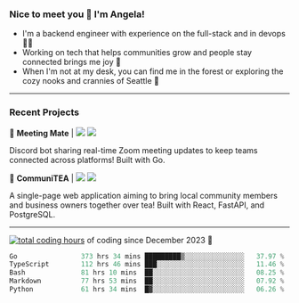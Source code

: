 ### Nice to meet you 👋 I'm Angela!

- I'm a backend engineer with experience on the full-stack and in devops 👩‍💻
- Working on tech that helps communities grow and people stay connected brings me joy 🤝
- When I'm not at my desk, you can find me in the forest or exploring the cozy nooks and crannies of Seattle 🧋

---

### Recent Projects

👾 **Meeting Mate** | [![](https://img.shields.io/badge/Code-violet.svg?style=flat-square)](https://github.com/angelajfisher/meeting-mate) [![](https://img.shields.io/badge/Site-violet.svg?style=flat-square)](https://angelajfisher.com/projects/meeting-mate)

Discord bot sharing real-time Zoom meeting updates to keep teams connected across platforms! Built with Go.

🍵 **CommuniTEA** | [![](https://img.shields.io/badge/Code-green.svg?style=flat-square)](https://gitlab.com/angelajfisher/communiTEA) [![](https://img.shields.io/badge/Demo-green.svg?style=flat-square)](https://angelajfisher.gitlab.io/communiTEA/)

A single-page web application aiming to bring local community members and business owners together over tea!  Built with React, FastAPI, and PostgreSQL.

---

<a href="https://wakatime.com/@018c1e94-8745-411f-aea1-f33be044d952"><img src="https://wakatime.com/badge/user/018c1e94-8745-411f-aea1-f33be044d952.svg?style=flat-square" alt="total coding hours" /></a> of coding since December 2023 🌊<br>
<!--START_SECTION:waka-->

```go
Go                373 hrs 34 mins █████████▒░░░░░░░░░░░░░░░   37.97 %
TypeScript        112 hrs 46 mins ███░░░░░░░░░░░░░░░░░░░░░░   11.46 %
Bash              81 hrs 10 mins  ██░░░░░░░░░░░░░░░░░░░░░░░   08.25 %
Markdown          77 hrs 53 mins  ██░░░░░░░░░░░░░░░░░░░░░░░   07.92 %
Python            61 hrs 34 mins  █▓░░░░░░░░░░░░░░░░░░░░░░░   06.26 %
```

<!--END_SECTION:waka--> 
